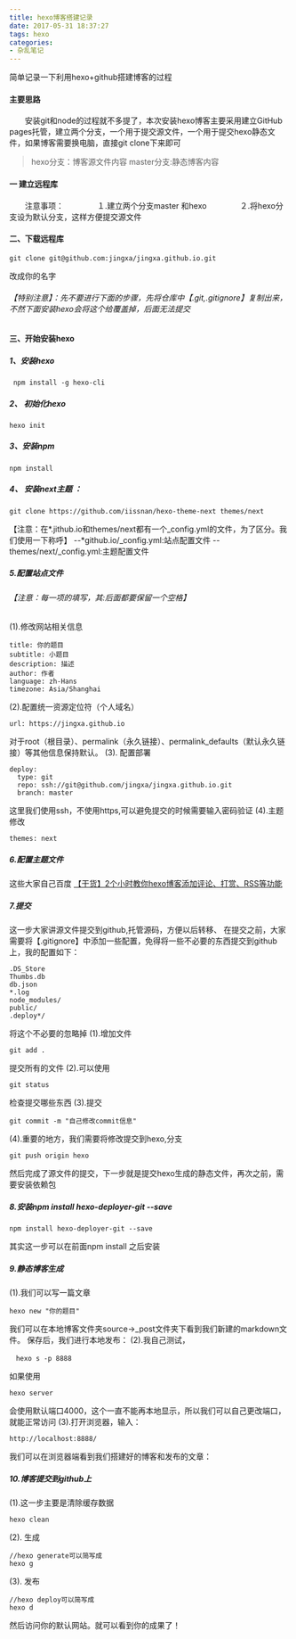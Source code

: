 ```yaml
---
title: hexo博客搭建记录
date: 2017-05-31 18:37:27
tags: hexo
categories: 
- 杂乱笔记
---
```

简单记录一下利用hexo+github搭建博客的过程
#### 主要思路
　　安装git和node的过程就不多提了，本次安装hexo博客主要采用建立GitHub pages托管，建立两个分支，一个用于提交源文件，一个用于提交hexo静态文件，如果博客需要换电脑，直接git clone下来即可
>hexo分支：博客源文件内容
>master分支:静态博客内容

#### 一 建立远程库
　　注意事项：
　　　　１.建立两个分支master 和hexo
　　　　２.将hexo分支设为默认分支，这样方便提交源文件
#### 二、下载远程库
```
git clone git@github.com:jingxa/jingxa.github.io.git
```
改成你的名字
###### 【特别注意】：先不要进行下面的步骤，先将仓库中【.git,.gitignore】复制出来，不然下面安装hexo会将这个给覆盖掉，后面无法提交
#### 三、开始安装hexo
##### 1、安装hexo
```
 npm install -g hexo-cli
```
##### 2、 初始化hexo
```
hexo init
```
##### 3、安装npm
 ```
 npm install
 ```
##### 4、 安装next主题 ：
```
git clone https://github.com/iissnan/hexo-theme-next themes/next
```
【注意：在*.jithub.io和themes/next都有一个_config.yml的文件，为了区分。我们使用一下称呼】
--*github.io/_config.yml:站点配置文件
--themes/next/_config.yml:主题配置文件
##### 5.配置站点文件
###### 【注意：每一项的填写，其:后面都要保留一个空格】
(1).修改网站相关信息
```
title: 你的题目
subtitle: 小题目
description: 描述
author: 作者
language: zh-Hans
timezone: Asia/Shanghai
```
(2).配置统一资源定位符（个人域名）
```
url: https://jingxa.github.io
```
对于root（根目录）、permalink（永久链接）、permalink_defaults（默认永久链接）等其他信息保持默认。
(3). 配置部署
```
deploy:
  type: git
  repo: ssh://git@github.com/jingxa/jingxa.github.io.git
  branch: master
```
这里我们使用ssh，不使用https,可以避免提交的时候需要输入密码验证
(4).主题修改
```
themes: next
```
##### 6.配置主题文件
这些大家自己百度
[【干货】2个小时教你hexo博客添加评论、打赏、RSS等功能](http://www.jianshu.com/p/5973c05d7100)
##### 7.提交
这一步大家讲源文件提交到github,托管源码，方便以后转移、
在提交之前，大家需要将【.gitignore】中添加一些配置，免得将一些不必要的东西提交到github上，我的配置如下：
```
.DS_Store
Thumbs.db
db.json
*.log
node_modules/
public/
.deploy*/
```
将这个不必要的忽略掉
(1).增加文件 
```
git add .
```
提交所有的文件
(2).可以使用 
```
git status
```
检查提交哪些东西
(3).提交 
```
git commit -m "自己修改commit信息"
```
(4).重要的地方，我们需要将修改提交到hexo,分支
```
git push origin hexo
```
然后完成了源文件的提交，下一步就是提交hexo生成的静态文件，再次之前，需要安装依赖包
##### 8.安装npm install hexo-deployer-git --save
```
npm install hexo-deployer-git --save
```
其实这一步可以在前面npm install 之后安装
##### 9.静态博客生成
(1).我们可以写一篇文章
```
hexo new "你的题目"
```
我们可以在本地博客文件夹source->_post文件夹下看到我们新建的markdown文件。
保存后，我们进行本地发布：
(2).我自己测试，
```
　hexo s -p 8888
```
如果使用 
```
hexo server
```
 会使用默认端口4000，这个一直不能再本地显示，所以我们可以自己更改端口，就能正常访问
(3).打开浏览器，输入：
```
http://localhost:8888/
```
我们可以在浏览器端看到我们搭建好的博客和发布的文章：
##### 10.博客提交到github上
(1).这一步主要是清除缓存数据
```
hexo clean
```
(2). 生成
```
//hexo generate可以简写成
hexo g
```
(3). 发布
```
//hexo deploy可以简写成 
hexo d
```
然后访问你的默认网站。就可以看到你的成果了！